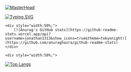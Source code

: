 [![MasterHead](https://i.ibb.co/TY8Tx8D/header-jonathan1313.jpg)](https://github.com/jonathan1313)

[![Typing SVG](https://readme-typing-svg.herokuapp.com?font=Fira+Code&pause=1000&color=7800AC&width=435&lines=May+the+Force+be+with+you;First+learn+stand%2C+then+learn+fly;Life+moves+pretty+fast;There%E2%80%99s+no+place+like+home;Where+we%E2%80%99re+going+we+don%E2%80%99t+need+roads;Not+every+man+really+lives)](https://git.io/typing-svg)

<div style="width:100%;">

    <div style="width:50%;">
        [![Anurag's GitHub stats](https://github-readme-stats.vercel.app/api?username=jonathan1313&show_icons=true&theme=tokyonight)](https://github.com/anuraghazra/github-readme-stats)
    </div>
    
    <div style="width:50%;">
[![Top Langs](https://github-readme-stats.vercel.app/api/top-langs/?username=anuraghazra&layout=donut&theme=tokyonight)](https://github.com/anuraghazra/github-readme-stats)
    </div>
</div



<!--
**jonathan1313/jonathan1313** is a ✨ _special_ ✨ repository because its `README.md` (this file) appears on your GitHub profile.

Here are some ideas to get you started:

- 🔭 I’m currently working on ...
- 🌱 I’m currently learning ...
- 👯 I’m looking to collaborate on ...
- 🤔 I’m looking for help with ...
- 💬 Ask me about ...
- 📫 How to reach me: ...
- 😄 Pronouns: ...
- ⚡ Fun fact: ...
-->
